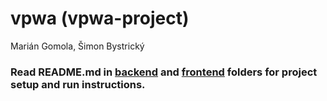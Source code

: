 # vpwa (vpwa-project)

Marián Gomola, Šimon Bystrický

### Read README.md in [backend](backend/README.md) and [frontend](frontend/README.md) folders for project setup and run instructions.
